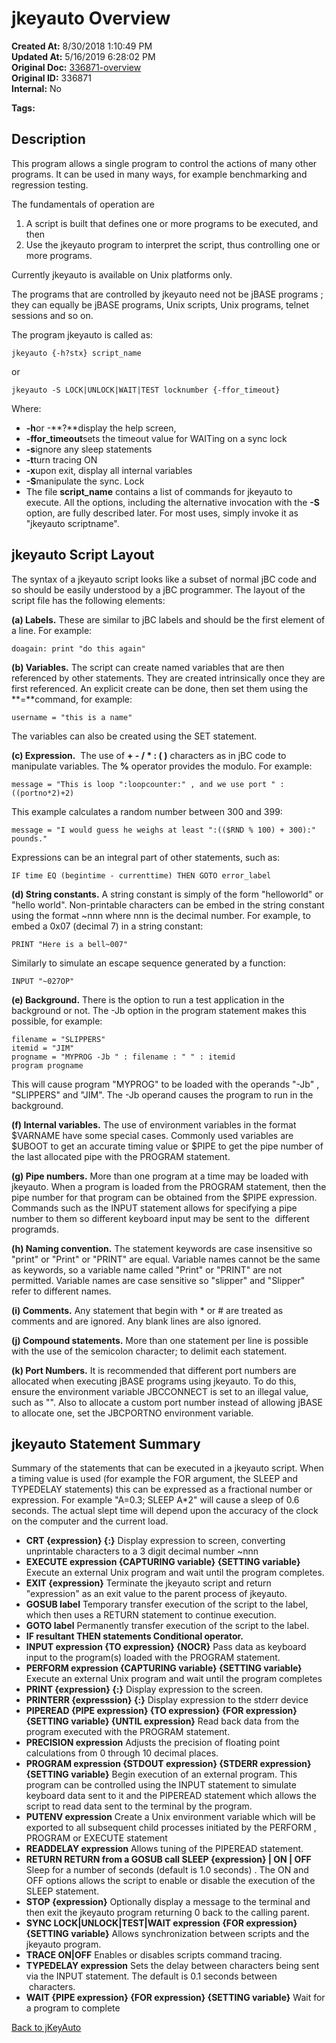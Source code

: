 # jkeyauto Overview

**Created At:** 8/30/2018 1:10:49 PM  
**Updated At:** 5/16/2019 6:28:02 PM  
**Original Doc:** [336871-overview](https://docs.jbase.com/48575-jkeyauto/336871-overview)  
**Original ID:** 336871  
**Internal:** No  

**Tags:**
<badge text='program profiling' vertical='middle' />

## Description

This program allows a single program to control the actions of many other programs. It can be used in many ways, for example benchmarking and regression testing.

The fundamentals of operation are

1. A script is built that defines one or more programs to be executed, and then
2. Use the jkeyauto program to interpret the script, thus controlling one or more programs.

Currently jkeyauto is available on Unix platforms only.

The programs that are controlled by jkeyauto need not be jBASE programs ; they can equally be jBASE programs, Unix scripts, Unix programs, telnet sessions and so on.

The program jkeyauto is called as:

```
jkeyauto {-h?stx} script_name
```

or

```
jkeyauto -S LOCK|UNLOCK|WAIT|TEST locknumber {-ffor_timeout}
```

Where:

- **-h**or -**?**display the help screen,
- **-ffor\_timeout**sets the timeout value for WAITing on a sync lock
- **-s**ignore any sleep statements
- **-t**turn tracing ON
- **-x**upon exit, display all internal variables
- **-S**manipulate the sync. Lock
- The file **script\_name** contains a list of commands for jkeyauto to execute. All the options, including the alternative invocation with the **-S** option, are fully described later. For most uses, simply invoke it as "jkeyauto scriptname".

## jkeyauto Script Layout

The syntax of a jkeyauto script looks like a subset of normal jBC code and so should be easily understood by a jBC programmer. The layout of the script file has the following elements:

**(a) Labels.** These are similar to jBC labels and should be the first element of a line. For example:

```
doagain: print "do this again"
```

**(b) Variables.** The script can create named variables that are then referenced by other statements. They are created intrinsically once they are first referenced. An explicit create can be done, then set them using the **=**command, for example:

```
username = "this is a name"
```

The variables can also be created using the SET statement.

**(c) Expression.**  The use of **+ - / \* : ( )** characters as in jBC code to manipulate variables. The **%** operator provides the modulo. For example:

```
message = "This is loop ":loopcounter:" , and we use port " : ((portno*2)+2)
```

This example calculates a random number between 300 and 399:

```
message = "I would guess he weighs at least ":(($RND % 100) + 300):" pounds."
```

Expressions can be an integral part of other statements, such as:

```
IF time EQ (begintime - currenttime) THEN GOTO error_label
```

**(d) String constants.** A string constant is simply of the form "helloworld" or "hello world". Non-printable characters can be embed in the string constant using the format ~nnn where nnn is the decimal number. For example, to embed a 0x07 (decimal 7) in a string constant:

```
PRINT "Here is a bell~007"
```

Similarly to simulate an escape sequence generated by a function:

```
INPUT "~027OP"
```

**(e) Background.** There is the option to run a test application in the background or not. The -Jb option in the program statement makes this possible, for example:

```
filename = "SLIPPERS"
itemid = "JIM"
progname = "MYPROG -Jb " : filename : " " : itemid
program progname
```

This will cause program "MYPROG" to be loaded with the operands "-Jb" , "SLIPPERS" and "JIM". The -Jb operand causes the program to run in the background.

**(f) Internal variables.** The use of environment variables in the format $VARNAME have some special cases. Commonly used variables are $UBOOT to get an accurate timing value or $PIPE to get the pipe number of the last allocated pipe with the PROGRAM statement.

**(g) Pipe numbers.** More than one program at a time may be loaded with jkeyauto. When a program is loaded from the PROGRAM statement, then the pipe number for that program can be obtained from the $PIPE expression. Commands such as the INPUT statement allows for specifying a pipe number to them so different keyboard input may be sent to the  different programds.

**(h) Naming convention.** The statement keywords are case insensitive so "print" or "Print" or "PRINT" are equal. Variable names cannot be the same as keywords, so a variable name called "Print" or "PRINT" are not permitted. Variable names are case sensitive so "slipper" and "Slipper" refer to different names.

**(i) Comments.** Any statement that begin with \* or # are treated as comments and are ignored. Any blank lines are also ignored.

**(j) Compound statements.** More than one statement per line is possible with the use of the semicolon character; to delimit each statement.

**(k) Port Numbers.** It is recommended that different port numbers are allocated when executing jBASE programs using jkeyauto. To do this, ensure the environment variable JBCCONNECT is set to an illegal value, such as "". Also to allocate a custom port number instead of allowing jBASE to allocate one, set the JBCPORTNO environment variable.

## jkeyauto Statement Summary

Summary of the statements that can be executed in a jkeyauto script. When a timing value is used (for example the FOR argument, the SLEEP and TYPEDELAY statements) this can be expressed as a fractional number or expression. For example "A=0.3; SLEEP A\*2" will cause a sleep of 0.6 seconds. The actual slept time will depend upon the accuracy of the clock on the computer and the current load.

- **CRT {expression} {:}**
Display expression to screen, converting unprintable characters to a 3 digit decimal number ~nnn
- **EXECUTE expression {CAPTURING variable} {SETTING variable}**
Execute an external Unix program and wait until the program completes.
- **EXIT {expression}**
Terminate the jkeyauto script and return "expression" as an exit value to the parent process of jkeyauto.
- **GOSUB label** Temporary transfer execution of the script to the label, which then uses a RETURN statement to continue execution.
- **GOTO label**
Permanently transfer execution of the script to the label.
- **IF resultant THEN statements Conditional operator.**
- **INPUT expression {TO expression} {NOCR}** Pass data as keyboard input to the program(s) loaded with the PROGRAM statement.
- **PERFORM expression {CAPTURING variable} {SETTING variable}** Execute an external Unix program and wait until the program completes
- **PRINT {expression} {:}**
Display expression to the screen.
- **PRINTERR {expresssion} {:}** Display expression to the stderr device
- **PIPEREAD {PIPE expression} {TO expression} {FOR expression} {SETTING variable} {UNTIL expression}**
Read back data from the program executed with the PROGRAM statement.
- **PRECISION expression** Adjusts the precision of floating point calculations from 0 through 10 decimal places.
- **PROGRAM expression {STDOUT expression} {STDERR expression} {SETTING variable}**
Begin execution of an external program. This program can be controlled using the INPUT statement to simulate keyboard data sent to it and the PIPEREAD statement which allows the script to read data sent to the terminal by the program.
- **PUTENV expression**
Create a Unix environment variable which will be exported to all subsequent child processes initiated by the PERFORM , PROGRAM or EXECUTE statement
- **READDELAY expression** Allows tuning of the PIPEREAD statement.
- **RETURN RETURN from a GOSUB call SLEEP {expression} | ON | OFF**
Sleep for a number of seconds (default is 1.0 seconds) . The ON and OFF options allows the script to enable or disable the execution of the SLEEP statement.
- **STOP {expression}**
Optionally display a message to the terminal and then exit the jkeyauto program returning 0 back to the calling parent.
- **SYNC LOCK|UNLOCK|TEST|WAIT expression {FOR expression} {SETTING variable}** Allows synchronization between scripts and the jkeyauto program.
- **TRACE ON|OFF** Enables or disables scripts command tracing.
- **TYPEDELAY expression**
Sets the delay between characters being sent via the INPUT statement. The default is 0.1 seconds between  characters.
- **WAIT {PIPE expression} {FOR expression} {SETTING variable}**
Wait for a program to complete

[Back to jKeyAuto](./../README.md)

  
<PageFooter />
